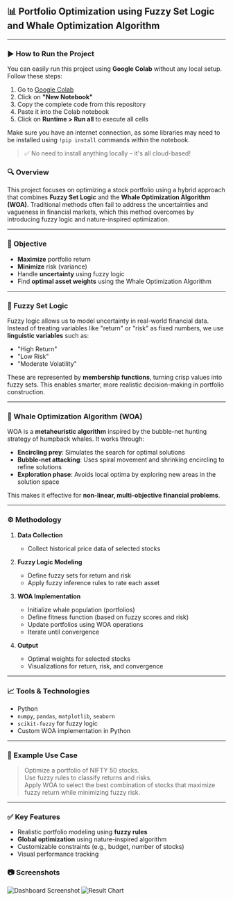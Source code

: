## 📊 Portfolio Optimization using Fuzzy Set Logic and Whale Optimization Algorithm

---
### ▶️ How to Run the Project

You can easily run this project using **Google Colab** without any local setup. Follow these steps:

1. Go to [Google Colab](https://colab.research.google.com/)
2. Click on **"New Notebook"**
3. Copy the complete code from this repository
4. Paste it into the Colab notebook
5. Click on **Runtime > Run all** to execute all cells

Make sure you have an internet connection, as some libraries may need to be installed using `!pip install` commands within the notebook.

> ✅ No need to install anything locally – it's all cloud-based!

### 🔍 Overview

This project focuses on optimizing a stock portfolio using a hybrid approach that combines **Fuzzy Set Logic** and the **Whale Optimization Algorithm (WOA)**. Traditional methods often fail to address the uncertainties and vagueness in financial markets, which this method overcomes by introducing fuzzy logic and nature-inspired optimization.

---

### 🎯 Objective

- **Maximize** portfolio return  
- **Minimize** risk (variance)  
- Handle **uncertainty** using fuzzy logic  
- Find **optimal asset weights** using the Whale Optimization Algorithm

---

### 🤖 Fuzzy Set Logic

Fuzzy logic allows us to model uncertainty in real-world financial data. Instead of treating variables like "return" or "risk" as fixed numbers, we use **linguistic variables** such as:

- "High Return"
- "Low Risk"
- "Moderate Volatility"

These are represented by **membership functions**, turning crisp values into fuzzy sets. This enables smarter, more realistic decision-making in portfolio construction.

---

### 🐋 Whale Optimization Algorithm (WOA)

WOA is a **metaheuristic algorithm** inspired by the bubble-net hunting strategy of humpback whales. It works through:

- **Encircling prey**: Simulates the search for optimal solutions  
- **Bubble-net attacking**: Uses spiral movement and shrinking encircling to refine solutions  
- **Exploration phase**: Avoids local optima by exploring new areas in the solution space

This makes it effective for **non-linear, multi-objective financial problems**.

---

### ⚙️ Methodology

1. **Data Collection**  
   - Collect historical price data of selected stocks

2. **Fuzzy Logic Modeling**  
   - Define fuzzy sets for return and risk
   - Apply fuzzy inference rules to rate each asset

3. **WOA Implementation**  
   - Initialize whale population (portfolios)
   - Define fitness function (based on fuzzy scores and risk)
   - Update portfolios using WOA operations
   - Iterate until convergence

4. **Output**  
   - Optimal weights for selected stocks
   - Visualizations for return, risk, and convergence

---

### 📈 Tools & Technologies

- Python  
- `numpy`, `pandas`, `matplotlib`, `seaborn`  
- `scikit-fuzzy` for fuzzy logic  
- Custom WOA implementation in Python

---

### 🧩 Example Use Case

> Optimize a portfolio of NIFTY 50 stocks.  
> Use fuzzy rules to classify returns and risks.  
> Apply WOA to select the best combination of stocks that maximize fuzzy return while minimizing fuzzy risk.

---

### ✅ Key Features

- Realistic portfolio modeling using **fuzzy rules**  
- **Global optimization** using nature-inspired algorithm  
- Customizable constraints (e.g., budget, number of stocks)  
- Visual performance tracking


### 📷 Screenshots

![Dashboard Screenshot](assets/screenshot1.png)
![Result Chart](assets/result_chart.png)
